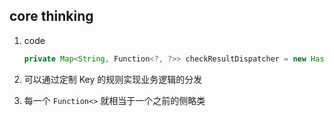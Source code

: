 ## core thinking

1. code

    ```java
    private Map<String, Function<?, ?>> checkResultDispatcher = new HashMap<>();
    ```

2. 可以通过定制 Key 的规则实现业务逻辑的分发
3. 每一个 `Function<>` 就相当于一个之前的侧略类 
